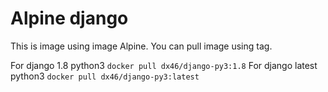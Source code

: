 # Alpine django 

This is image using image Alpine.
You can pull image using tag.

For django 1.8 python3 `docker pull dx46/django-py3:1.8`
For django latest python3 `docker pull dx46/django-py3:latest`
